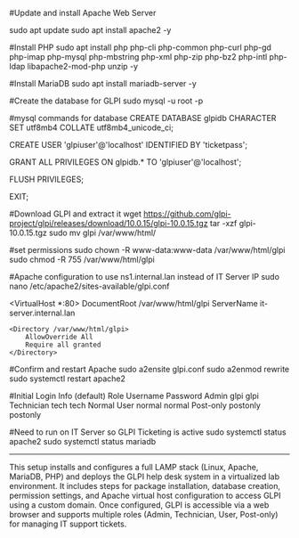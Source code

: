 
#Update and install Apache Web Server

sudo apt update 
sudo apt install apache2 -y

#Install PHP
sudo apt install php php-cli php-common php-curl php-gd php-imap php-mysql php-mbstring php-xml php-zip php-bz2 php-intl php-ldap libapache2-mod-php unzip -y

#Install MariaDB
sudo apt install mariadb-server -y

#Create the database for GLPI
sudo mysql -u root -p

#mysql commands for database
CREATE DATABASE glpidb CHARACTER SET utf8mb4 COLLATE utf8mb4_unicode_ci;

CREATE USER 'glpiuser'@'localhost' IDENTIFIED BY 'ticketpass';

GRANT ALL PRIVILEGES ON glpidb.* TO 'glpiuser'@'localhost';

FLUSH PRIVILEGES;

EXIT;

#Download GLPI and extract it
wget https://github.com/glpi-project/glpi/releases/download/10.0.15/glpi-10.0.15.tgz
tar -xzf glpi-10.0.15.tgz
sudo mv glpi /var/www/html/

#set permissions
sudo chown -R www-data:www-data /var/www/html/glpi
sudo chmod -R 755 /var/www/html/glpi

#Apache configuration to use ns1.internal.lan instead of IT Server IP
sudo nano /etc/apache2/sites-available/glpi.conf

<VirtualHost *:80>
    DocumentRoot /var/www/html/glpi
    ServerName it-server.internal.lan

    <Directory /var/www/html/glpi>
        AllowOverride All
        Require all granted
    </Directory>
</VirtualHost>

#Confirm and restart Apache 
sudo a2ensite glpi.conf
sudo a2enmod rewrite
sudo systemctl restart apache2

#Initial Login Info (default)
Role	     Username	    Password
Admin	       glpi	      glpi
Technician     tech	      tech
Normal User    normal	      normal
Post-only      postonly	      postonly



#Need to run on IT Server so GLPI Ticketing is active
sudo systemctl status apache2
sudo systemctl status mariadb

--------------------------------------------------------------------------------------------------
This setup installs and configures a full LAMP stack (Linux, Apache, MariaDB, PHP) and deploys the GLPI help desk system in a virtualized lab environment. It includes steps for package installation, database creation, permission settings, and Apache virtual host configuration to access GLPI using a custom domain. Once configured, GLPI is accessible via a web browser and supports multiple roles (Admin, Technician, User, Post-only) for managing IT support tickets.
